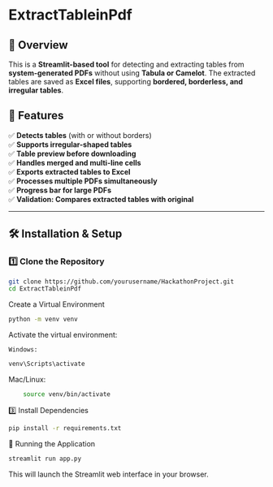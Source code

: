 # ExtractTableinPdf
## 🚀 Overview
This is a **Streamlit-based tool** for detecting and extracting tables from **system-generated PDFs** without using **Tabula or Camelot**. The extracted tables are saved as **Excel files**, supporting **bordered, borderless, and irregular tables**.

## 🎯 Features
✅ **Detects tables** (with or without borders)  
✅ **Supports irregular-shaped tables**  
✅ **Table preview before downloading**  
✅ **Handles merged and multi-line cells**  
✅ **Exports extracted tables to Excel**  
✅ **Processes multiple PDFs simultaneously**  
✅ **Progress bar for large PDFs**  
✅ **Validation: Compares extracted tables with original**  

---

## 🛠 Installation & Setup

### **1️⃣ Clone the Repository**
```bash
git clone https://github.com/yourusername/HackathonProject.git
cd ExtractTableinPdf
```

Create a Virtual Environment
```bash
python -m venv venv
```
Activate the virtual environment:

    Windows:
```bash
venv\Scripts\activate
```
Mac/Linux:
```bash
    source venv/bin/activate
```
3️⃣ Install Dependencies
```bash
pip install -r requirements.txt
```
📌 Running the Application
```bash
streamlit run app.py
```
This will launch the Streamlit web interface in your browser.

